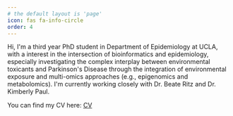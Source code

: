 ```yaml
---
# the default layout is 'page'
icon: fas fa-info-circle
order: 4
---
```


Hi, I'm a third year PhD student in Department of Epidemiology at UCLA, with a interest in the intersection of bioinformatics and epidemiology, especially investigating the complex interplay between environmental toxicants and Parkinson's Disease through the integration of environmental exposure and multi-omics approaches (e.g., epigenomics and metabolomics). I'm currently working closely with Dr. Beate Ritz and Dr. Kimberly Paul.

You can find my CV here: [CV]({{https://ivangong24.github.io}}/assets/files/cv.pdf) 

